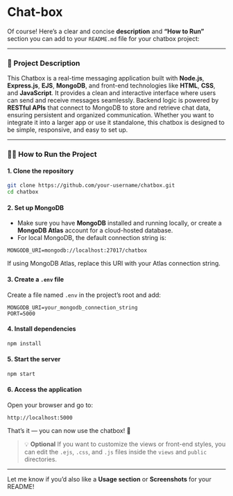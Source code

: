 # Chat-box

Of course! Here’s a clear and concise **description** and **“How to Run”** section you can add to your `README.md` file for your chatbox project:

---

### 💬 Project Description

This Chatbox is a real-time messaging application built with **Node.js**, **Express.js**, **EJS**, **MongoDB**, and front-end technologies like **HTML**, **CSS**, and **JavaScript**. It provides a clean and interactive interface where users can send and receive messages seamlessly. Backend logic is powered by **RESTful APIs** that connect to MongoDB to store and retrieve chat data, ensuring persistent and organized communication. Whether you want to integrate it into a larger app or use it standalone, this chatbox is designed to be simple, responsive, and easy to set up.

---

### 🏃‍♂️ How to Run the Project

#### 1. **Clone the repository**

```bash
git clone https://github.com/your-username/chatbox.git
cd chatbox
```

#### 2. **Set up MongoDB**

* Make sure you have **MongoDB** installed and running locally, or create a **MongoDB Atlas** account for a cloud-hosted database.
* For local MongoDB, the default connection string is:

```env
MONGODB_URI=mongodb://localhost:27017/chatbox
```

If using MongoDB Atlas, replace this URI with your Atlas connection string.

#### 3. **Create a `.env` file**

Create a file named `.env` in the project’s root and add:

```env
MONGODB_URI=your_mongodb_connection_string
PORT=5000
```

#### 4. **Install dependencies**

```bash
npm install
```

#### 5. **Start the server**

```bash
npm start
```

#### 6. **Access the application**

Open your browser and go to:

```
http://localhost:5000
```

That’s it — you can now use the chatbox! 🎉

> 💡 **Optional**
> If you want to customize the views or front-end styles, you can edit the `.ejs`, `.css`, and `.js` files inside the `views` and `public` directories.

---

Let me know if you’d also like a **Usage section** or **Screenshots** for your README!

